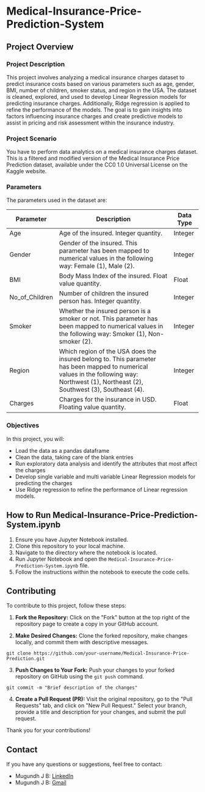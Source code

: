 # Medical-Insurance-Price-Prediction-System

## Project Overview

### Project Description
This project involves analyzing a medical insurance charges dataset to predict insurance costs based on various parameters such as age, gender, BMI, number of children, smoker status, and region in the USA. The dataset is cleaned, explored, and used to develop Linear Regression models for predicting insurance charges. Additionally, Ridge regression is applied to refine the performance of the models. The goal is to gain insights into factors influencing insurance charges and create predictive models to assist in pricing and risk assessment within the insurance industry.

### Project Scenario
You have to perform data analytics on a medical insurance charges dataset. This is a filtered and modified version of the Medical Insurance Price Prediction dataset, available under the CC0 1.0 Universal License on the Kaggle website.

### Parameters
The parameters used in the dataset are:

| Parameter       | Description                                       | Data Type |
|-----------------|---------------------------------------------------|-----------|
| Age             | Age of the insured. Integer quantity.             | Integer   |
| Gender          | Gender of the insured. This parameter has been mapped to numerical values in the following way: Female (1), Male (2). | Integer   |
| BMI             | Body Mass Index of the insured. Float value quantity. | Float     |
| No_of_Children  | Number of children the insured person has. Integer quantity. | Integer   |
| Smoker          | Whether the insured person is a smoker or not. This parameter has been mapped to numerical values in the following way: Smoker (1), Non-smoker (2). | Integer   |
| Region          | Which region of the USA does the insured belong to. This parameter has been mapped to numerical values in the following way: Northwest (1), Northeast (2), Southwest (3), Southeast (4). | Integer   |
| Charges         | Charges for the insurance in USD. Floating value quantity. | Float     |

### Objectives
In this project, you will:

- Load the data as a pandas dataframe
- Clean the data, taking care of the blank entries
- Run exploratory data analysis and identify the attributes that most affect the charges
- Develop single variable and multi variable Linear Regression models for predicting the charges
- Use Ridge regression to refine the performance of Linear regression models.

## How to Run Medical-Insurance-Price-Prediction-System.ipynb
1. Ensure you have Jupyter Notebook installed.
2. Clone this repository to your local machine.
3. Navigate to the directory where the notebook is located.
4. Run Jupyter Notebook and open the `Medical-Insurance-Price-Prediction-System.ipynb` file.
5. Follow the instructions within the notebook to execute the code cells.

## Contributing


To contribute to this project, follow these steps:

1. **Fork the Repository:** Click on the "Fork" button at the top right of the repository page to create a copy in your GitHub account.

2. **Make Desired Changes:** Clone the forked repository, make changes locally, and commit them with descriptive messages.
```
git clone https://github.com/your-username/Medical-Insurance-Price-Prediction.git
```
3. **Push Changes to Your Fork:** Push your changes to your forked repository on GitHub using the `git push` command.
```git add .
git commit -m "Brief description of the changes"
```

4. **Create a Pull Request (PR):** Visit the original repository, go to the "Pull Requests" tab, and click on "New Pull Request." Select your branch, provide a title and description for your changes, and submit the pull request.

Thank you for your contributions!


## Contact

If you have any questions or suggestions, feel free to contact:
- Mugundh J B: [LinkedIn](https://linkedin.com/in/mugundhjb)
- Mugundh J B: [Gmail](mugundhjb@gmail.com)


